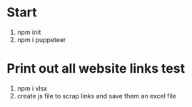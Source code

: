 # Start

1. npm init
2. npm i puppeteer

# Print out all website links test

1. npm i xlsx
2. create js file to scrap links and save them an excel file
